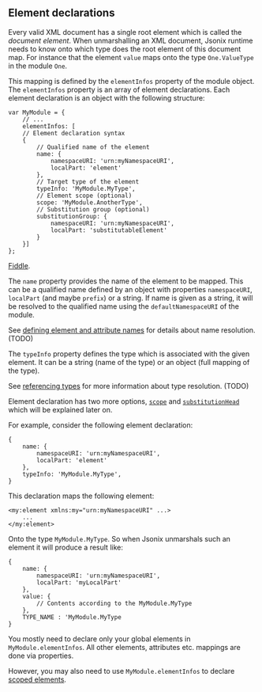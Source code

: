 

## Element declarations

Every valid XML document has a single root element which is called the *document element*. When unmarshalling an XML document, Jsonix runtime needs to know onto which type does the root element of this document map. For instance that the element `value` maps onto the type `One.ValueType` in the module `One`.

This mapping is defined by the `elementInfos` property of the module object. The `elementInfos` property is an array of element declarations. Each element declaration is an object with the following structure:

```
var MyModule = {
    // ...
    elementInfos: [
    // Element declaration syntax
    {
        // Qualified name of the element
        name: {
            namespaceURI: 'urn:myNamespaceURI',
            localPart: 'element'
        },
        // Target type of the element
        typeInfo: 'MyModule.MyType',
        // Element scope (optional)
        scope: 'MyModule.AnotherType',
        // Substitution group (optional)
        substitutionGroup: {
            namespaceURI: 'urn:myNamespaceURI',
            localPart: 'substitutableElement'
        }
    }]
};
```

[Fiddle](http://jsfiddle.net/lexi/jhz25/).

The `name` property provides the name of the element to be mapped. This can be a qualified name defined by an object with properties `namespaceURI`, `localPart` (and maybe `prefix`) or a string. If name is given as a string, it will be resolved to the qualified name using the `defaultNamespaceURI` of the module.  

See [defining element and attribute names](#defining-element-and-attribute-names) for details about name resolution. (TODO)

The `typeInfo` property defines the type which is associated with the given element. It can be a string (name of the type) or an object (full mapping of the type).  

See [referencing types](#referencing-types) for more information about type resolution. (TODO)

Element declaration has two more options, [`scope`](#scoped-elements) and [`substitutionHead`](#substitution-groups) which will be explained later on.

For example, consider the following element declaration:

```
{
    name: {
        namespaceURI: 'urn:myNamespaceURI',
        localPart: 'element'
    },
    typeInfo: 'MyModule.MyType',
}
```

This declaration maps the following element:

```
<my:element xmlns:my="urn:myNamespaceURI" ...>
    ...
</my:element>
```

Onto the type `MyModule.MyType`. So when Jsonix unmarshals such an element it will produce a result like:

```
{
    name: {
        namespaceURI: 'urn:myNamespaceURI',
        localPart: 'myLocalPart'
    },
    value: {
        // Contents according to the MyModule.MyType  
    },
    TYPE_NAME : 'MyModule.MyType
}
```

You mostly need to declare only your global elements in `MyModule.elementInfos`. All other elements, attributes etc. mappings are done via properties.

However, you may also need to use `MyModule.elementInfos` to declare [scoped elements](#scoped-elements).
